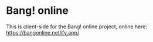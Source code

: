 # Bang! online

This is client-side for the Bang! online project, online here: https://bangonline.netlify.app/
